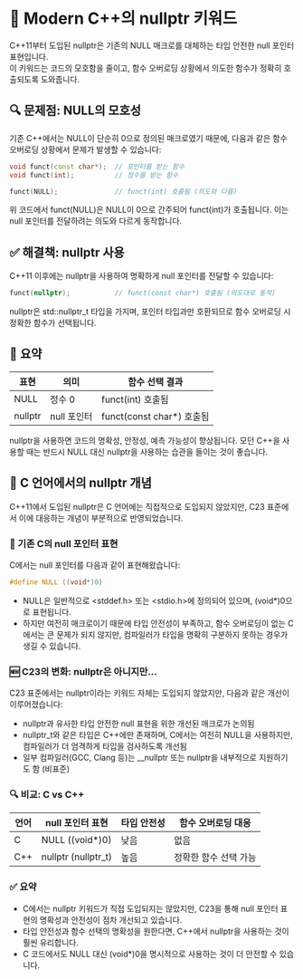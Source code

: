 # 🚀 Modern C++의 nullptr 키워드
C++11부터 도입된 nullptr은 기존의 NULL 매크로를 대체하는 타입 안전한 null 포인터 표현입니다.  
이 키워드는 코드의 모호함을 줄이고, 함수 오버로딩 상황에서 의도한 함수가 정확히 호출되도록 도와줍니다.

## 🔍 문제점: NULL의 모호성
기존 C++에서는 NULL이 단순히 0으로 정의된 매크로였기 때문에, 다음과 같은 함수 오버로딩 상황에서 문제가 발생할 수 있습니다:
```cpp
void funct(const char*);  // 포인터를 받는 함수
void funct(int);          // 정수를 받는 함수

funct(NULL);              // funct(int) 호출됨 (의도와 다름)
```
위 코드에서 funct(NULL)은 NULL이 0으로 간주되어 funct(int)가 호출됩니다. 이는 null 포인터를 전달하려는 의도와 다르게 동작합니다.

## ✅ 해결책: nullptr 사용
C++11 이후에는 nullptr을 사용하여 명확하게 null 포인터를 전달할 수 있습니다:
```cpp
funct(nullptr);           // funct(const char*) 호출됨 (의도대로 동작)
```

nullptr은 std::nullptr_t 타입을 가지며, 포인터 타입과만 호환되므로 함수 오버로딩 시 정확한 함수가 선택됩니다.

## 🎯 요약
| 표현 | 의미 | 함수 선택 결과 |
|------|-----|---------------| 
| NULL | 정수 0 | funct(int) 호출됨 | 
| nullptr | null 포인터 | funct(const char*) 호출됨 | 


nullptr을 사용하면 코드의 명확성, 안정성, 예측 가능성이 향상됩니다.  모던 C++을 사용할 때는 반드시 NULL 대신 nullptr을 사용하는 습관을 들이는 것이 좋습니다.



## 🧵 C 언어에서의 nullptr 개념
C++11에서 도입된 nullptr은 C 언어에는 직접적으로 도입되지 않았지만, C23 표준에서 이에 대응하는 개념이 부분적으로 반영되었습니다.
### 📌 기존 C의 null 포인터 표현
C에서는 null 포인터를 다음과 같이 표현해왔습니다:
```cpp
#define NULL ((void*)0)
```

- NULL은 일반적으로 <stddef.h> 또는 <stdio.h>에 정의되어 있으며, (void*)0으로 표현됩니다.
- 하지만 여전히 매크로이기 때문에 타입 안전성이 부족하고, 함수 오버로딩이 없는 C에서는 큰 문제가 되지 않지만, 컴파일러가 타입을 명확히 구분하지 못하는 경우가 생길 수 있습니다.

### 🆕 C23의 변화: nullptr은 아니지만...
C23 표준에서는 nullptr이라는 키워드 자체는 도입되지 않았지만, 다음과 같은 개선이 이루어졌습니다:
- nullptr과 유사한 타입 안전한 null 표현을 위한 개선된 매크로가 논의됨
- nullptr_t와 같은 타입은 C++에만 존재하며, C에서는 여전히 NULL을 사용하지만, 컴파일러가 더 엄격하게 타입을 검사하도록 개선됨
- 일부 컴파일러(GCC, Clang 등)는 __nullptr 또는 nullptr을 내부적으로 지원하기도 함 (비표준)
### 🔍 비교: C vs C++
| 언어 | null 포인터 표현 | 타입 안전성 | 함수 오버로딩 대응 |
|------|----------------|-----------|------------------| 
| C | NULL ((void*)0) | 낮음 | 없음 | 
| C++ | nullptr (nullptr_t) | 높음 | 정확한 함수 선택 가능 | 


### ✅ 요약
- C에서는 nullptr 키워드가 직접 도입되지는 않았지만, C23을 통해 null 포인터 표현의 명확성과 안전성이 점차 개선되고 있습니다.
- 타입 안전성과 함수 선택의 명확성을 원한다면, C++에서 nullptr을 사용하는 것이 훨씬 유리합니다.
- C 코드에서도 NULL 대신 (void*)0을 명시적으로 사용하는 것이 더 안전할 수 있습니다.
